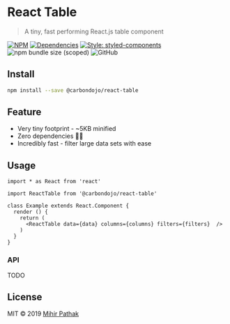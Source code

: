 # React Table

> A tiny, fast performing React.js table component

[![NPM](https://img.shields.io/npm/v/@carbondojo/react-table.svg)](https://www.npmjs.com/package/@carbondojo/react-table)
[![Dependencies](https://img.shields.io/david/mihirpathak97/react-table)](http://david-dm.org/mihirpathak97/react-table)
[![Style: styled-components](https://img.shields.io/badge/style-%F0%9F%92%85%20styled--components-orange.svg?colorB=daa357&colorA=db748e)](https://github.com/styled-components/styled-components)
![npm bundle size (scoped)](https://img.shields.io/bundlephobia/min/@carbondojo/react-table)
![GitHub](https://img.shields.io/github/license/mihirpathak97/react-table)

## Install

```bash
npm install --save @carbondojo/react-table
```

## Feature
  - Very tiny footprint - ~5KB minified
  - Zero dependencies 👌🏻
  - Incredibly fast - filter large data sets with ease

## Usage

```tsx
import * as React from 'react'

import ReactTable from '@carbondojo/react-table'

class Example extends React.Component {
  render () {
    return (
      <ReactTable data={data} columns={columns} filters={filters}  />
    )
  }
}
```

### API

TODO

## License

MIT © 2019 [Mihir Pathak](https://mihirpathak.in)
